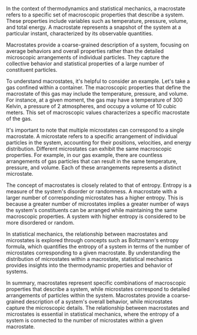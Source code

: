 In the context of thermodynamics and statistical mechanics, a macrostate refers to a specific set of macroscopic properties that describe a system. These properties include variables such as temperature, pressure, volume, and total energy. A macrostate represents a snapshot of the system at a particular instant, characterized by its observable quantities.

Macrostates provide a coarse-grained description of a system, focusing on average behaviors and overall properties rather than the detailed microscopic arrangements of individual particles. They capture the collective behavior and statistical properties of a large number of constituent particles.

To understand macrostates, it's helpful to consider an example. Let's take a gas confined within a container. The macroscopic properties that define the macrostate of this gas may include the temperature, pressure, and volume. For instance, at a given moment, the gas may have a temperature of 300 Kelvin, a pressure of 2 atmospheres, and occupy a volume of 10 cubic meters. This set of macroscopic values characterizes a specific macrostate of the gas.

It's important to note that multiple microstates can correspond to a single macrostate. A microstate refers to a specific arrangement of individual particles in the system, accounting for their positions, velocities, and energy distribution. Different microstates can exhibit the same macroscopic properties. For example, in our gas example, there are countless arrangements of gas particles that can result in the same temperature, pressure, and volume. Each of these arrangements represents a distinct microstate.

The concept of macrostates is closely related to that of entropy. Entropy is a measure of the system's disorder or randomness. A macrostate with a larger number of corresponding microstates has a higher entropy. This is because a greater number of microstates implies a greater number of ways the system's constituents can be arranged while maintaining the same macroscopic properties. A system with higher entropy is considered to be more disordered or random.

In statistical mechanics, the relationship between macrostates and microstates is explored through concepts such as Boltzmann's entropy formula, which quantifies the entropy of a system in terms of the number of microstates corresponding to a given macrostate. By understanding the distribution of microstates within a macrostate, statistical mechanics provides insights into the thermodynamic properties and behavior of systems.

In summary, macrostates represent specific combinations of macroscopic properties that describe a system, while microstates correspond to detailed arrangements of particles within the system. Macrostates provide a coarse-grained description of a system's overall behavior, while microstates capture the microscopic details. The relationship between macrostates and microstates is essential in statistical mechanics, where the entropy of a system is connected to the number of microstates within a given macrostate.